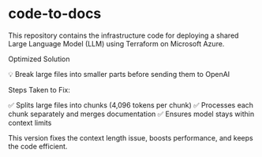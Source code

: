 # code-to-docs

This repository contains the infrastructure code for deploying a shared Large Language Model (LLM) using Terraform on Microsoft Azure.

Optimized Solution

💡 Break large files into smaller parts before sending them to OpenAI

Steps Taken to Fix:

✅ Splits large files into chunks (4,096 tokens per chunk)
✅ Processes each chunk separately and merges documentation
✅ Ensures model stays within context limits

This version fixes the context length issue, boosts performance, and keeps the code efficient.